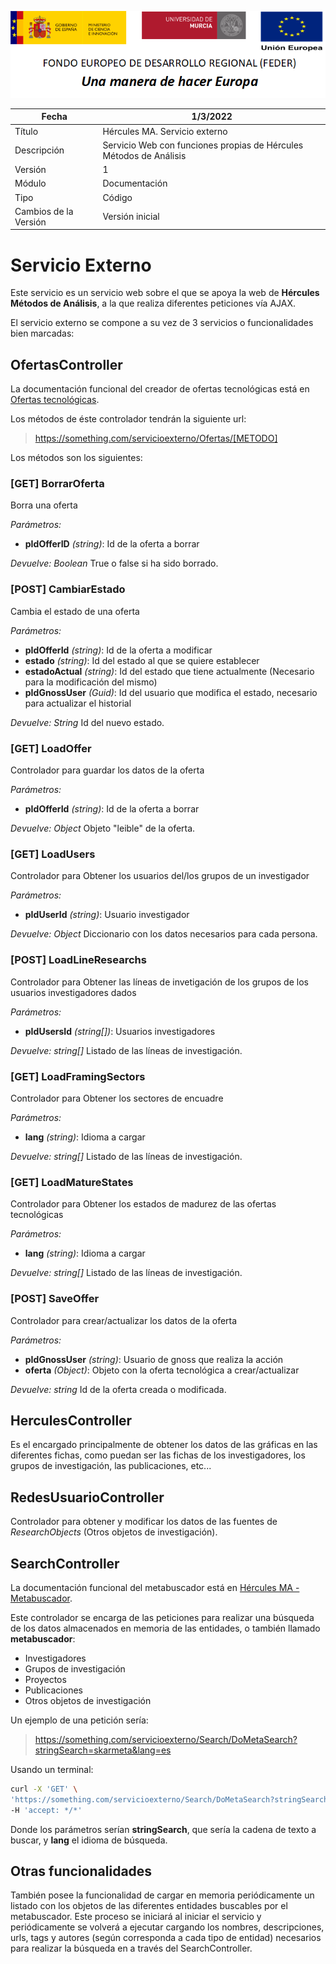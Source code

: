 ![](../../Docs/media/CabeceraDocumentosMD.png)

| Fecha         | 1/3/2022                                                   |
| ------------- | ------------------------------------------------------------ |
|Título|Hércules MA. Servicio externo| 
|Descripción|Servicio Web con funciones propias de Hércules Métodos de Análisis|
|Versión|1|
|Módulo|Documentación|
|Tipo|Código|
|Cambios de la Versión|Versión inicial|

# Servicio Externo

Este servicio es un servicio web sobre el que se apoya la web de **Hércules Métodos de Análisis**, a la que realiza diferentes peticiones vía AJAX. 

El servicio externo se compone a su vez de 3 servicios o funcionalidades bien marcadas:

## OfertasController
La documentación funcional del creador de ofertas tecnológicas está en [Ofertas tecnológicas](https://confluence.um.es/confluence/pages/viewpage.action?pageId=468647949).

Los métodos de éste controlador tendrán la siguiente url:
> https://something.com/servicioexterno/Ofertas/[METODO]

Los métodos son los siguientes:

### [GET] BorrarOferta
Borra una oferta

*Parámetros:*
 - **pIdOfferID** *(string)*: Id de la oferta a borrar

*Devuelve:*
*Boolean* True o false si ha sido borrado.


### [POST] CambiarEstado
Cambia el estado de una oferta

*Parámetros:*
 - **pIdOfferId** *(string)*: Id de la oferta a modificar
 - **estado** *(string)*: Id del estado al que se quiere establecer
 - **estadoActual** *(string)*: Id del estado que tiene actualmente (Necesario para la modificación del mismo)
 - **pIdGnossUser** *(Guid)*: Id del usuario que modifica el estado, necesario para actualizar el historial

*Devuelve:*
*String* Id del nuevo estado.


### [GET] LoadOffer
Controlador para guardar los datos de la oferta

*Parámetros:*
 - **pIdOfferId** *(string)*: Id de la oferta a borrar
 
*Devuelve:*
*Object* Objeto "leible" de la oferta.


### [GET] LoadUsers
Controlador para Obtener los usuarios del/los grupos de un investigador

*Parámetros:*
 - **pIdUserId** *(string)*: Usuario investigador
 
*Devuelve:*
*Object* Diccionario con los datos necesarios para cada persona.


### [POST] LoadLineResearchs
Controlador para Obtener las líneas de invetigación de los grupos de los usuarios investigadores dados

*Parámetros:*
 - **pIdUsersId** *(string[])*: Usuarios investigadores
 
*Devuelve:*
*string[]* Listado de las líneas de investigación.



### [GET] LoadFramingSectors
Controlador para Obtener los sectores de encuadre

*Parámetros:*
 - **lang** *(string)*: Idioma a cargar
 
*Devuelve:*
*string[]* Listado de las líneas de investigación.




### [GET] LoadMatureStates
Controlador para Obtener los estados de madurez de las ofertas tecnológicas

*Parámetros:*
 - **lang** *(string)*: Idioma a cargar
 
*Devuelve:*
*string[]* Listado de las líneas de investigación.




### [POST] SaveOffer
Controlador para crear/actualizar los datos de la oferta

*Parámetros:*
 - **pIdGnossUser** *(string)*: Usuario de gnoss que realiza la acción
 - **oferta** *(Object)*: Objeto con la oferta tecnológica a crear/actualizar
 
*Devuelve:*
*string* Id de la oferta creada o modificada.




## HerculesController
Es el encargado principalmente de obtener los datos de las gráficas en las diferentes fichas, como puedan ser las fichas de los investigadores, los grupos de investigación, las publicaciones, etc...

## RedesUsuarioController
Controlador para obtener y modificar los datos de las fuentes de *ResearchObjects* (Otros objetos de investigación).

## SearchController
La documentación funcional del metabuscador está en [Hércules MA - Metabuscador](https://confluence.um.es/confluence/display/HERCULES/MA.+Metabuscador).

Este controlador se encarga de las peticiones para realizar una búsqueda de los datos almacenados en memoria de las entidades, o también llamado **metabuscador**:
 - Investigadores
 - Grupos de investigación
 - Proyectos
 - Publicaciones
 - Otros objetos de investigación

Un ejemplo de una petición sería:

> https://something.com/servicioexterno/Search/DoMetaSearch?stringSearch=skarmeta&lang=es

Usando un terminal:
   ```bash
curl -X 'GET' \
  'https://something.com/servicioexterno/Search/DoMetaSearch?stringSearch=skarmeta&lang=es' \
  -H 'accept: */*'
```

Donde los parámetros serían **stringSearch**, que sería la cadena de texto a buscar, y **lang** el idioma de búsqueda.

## Otras funcionalidades
También posee la funcionalidad de cargar en memoria periódicamente un listado con los objetos de las diferentes entidades buscables por el metabuscador. Este proceso se iniciará al iniciar el servicio y periódicamente se volverá a ejecutar cargando los nombres, descripciones, urls, tags y autores (según corresponda a cada tipo de entidad) necesarios para realizar la búsqueda en a través del SearchController.
